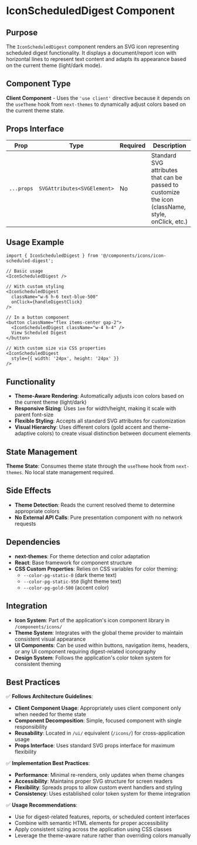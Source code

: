 # IconScheduledDigest Component

## Purpose

The `IconScheduledDigest` component renders an SVG icon representing scheduled digest functionality. It displays a document/report icon with horizontal lines to represent text content and adapts its appearance based on the current theme (light/dark mode).

## Component Type

**Client Component** - Uses the `'use client'` directive because it depends on the `useTheme` hook from `next-themes` to dynamically adjust colors based on the current theme state.

## Props Interface

| Prop | Type | Required | Description |
|------|------|----------|-------------|
| `...props` | `SVGAttributes<SVGElement>` | No | Standard SVG attributes that can be passed to customize the icon (className, style, onClick, etc.) |

## Usage Example

```tsx
import { IconScheduledDigest } from '@/components/icons/icon-scheduled-digest';

// Basic usage
<IconScheduledDigest />

// With custom styling
<IconScheduledDigest 
  className="w-6 h-6 text-blue-500" 
  onClick={handleDigestClick}
/>

// In a button component
<button className="flex items-center gap-2">
  <IconScheduledDigest className="w-4 h-4" />
  View Scheduled Digest
</button>

// With custom size via CSS properties
<IconScheduledDigest 
  style={{ width: '24px', height: '24px' }}
/>
```

## Functionality

- **Theme-Aware Rendering**: Automatically adjusts icon colors based on the current theme (light/dark)
- **Responsive Sizing**: Uses `1em` for width/height, making it scale with parent font-size
- **Flexible Styling**: Accepts all standard SVG attributes for customization
- **Visual Hierarchy**: Uses different colors (gold accent and theme-adaptive colors) to create visual distinction between document elements

## State Management

**Theme State**: Consumes theme state through the `useTheme` hook from `next-themes`. No local state management required.

## Side Effects

- **Theme Detection**: Reads the current resolved theme to determine appropriate colors
- **No External API Calls**: Pure presentation component with no network requests

## Dependencies

- **next-themes**: For theme detection and color adaptation
- **React**: Base framework for component structure
- **CSS Custom Properties**: Relies on CSS variables for color theming:
  - `--color-pg-static-0` (dark theme text)
  - `--color-pg-static-950` (light theme text)
  - `--color-pg-gold-500` (accent color)

## Integration

- **Icon System**: Part of the application's icon component library in `/components/icons/`
- **Theme System**: Integrates with the global theme provider to maintain consistent visual appearance
- **UI Components**: Can be used within buttons, navigation items, headers, or any UI component requiring digest-related iconography
- **Design System**: Follows the application's color token system for consistent theming

## Best Practices

✅ **Follows Architecture Guidelines**:
- **Client Component Usage**: Appropriately uses client component only when needed for theme state
- **Component Decomposition**: Simple, focused component with single responsibility
- **Reusability**: Located in `/ui/` equivalent (`/icons/`) for cross-application usage
- **Props Interface**: Uses standard SVG props interface for maximum flexibility

✅ **Implementation Best Practices**:
- **Performance**: Minimal re-renders, only updates when theme changes
- **Accessibility**: Maintains proper SVG structure for screen readers
- **Flexibility**: Spreads props to allow custom event handlers and styling
- **Consistency**: Uses established color token system for theme integration

✅ **Usage Recommendations**:
- Use for digest-related features, reports, or scheduled content interfaces
- Combine with semantic HTML elements for proper accessibility
- Apply consistent sizing across the application using CSS classes
- Leverage the theme-aware nature rather than overriding colors manually